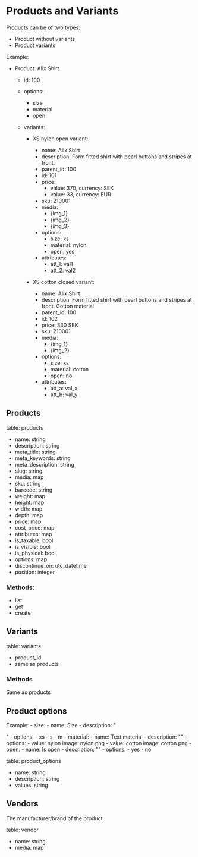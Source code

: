 # Products and Variants

Products can be of two types:

- Product without variants
- Product variants

Example:

- Product: Alix Shirt
  - id: 100
  - options:
    - size
    - material
    - open

  - variants:
    - XS nylon open variant:
      - name: Alix Shirt
      - description: Form fitted shirt with pearl buttons and stripes at front.
      - parent_id: 100
      - id: 101
      - price:
        - value: 370, currency: SEK
        - value: 33, currency: EUR
      - sku: 210001
      - media:
        - {img_1}
        - {img_2}
        - {img_3}
      - options:
        - size: xs
        - material: nylon
        - open: yes
      - attributes:
        - att_1: val1
        - att_2: val2
      
    - XS cotton closed variant:
      - name: Alix Shirt
      - description: Form fitted shirt with pearl buttons and stripes at front. Cotton material
      - parent_id: 100
      - id: 102
      - price: 330 SEK
      - sku: 210001
      - media:
        - {img_1}
        - {img_2}
      - options:
        - size: xs
        - material: cotton
        - open: no
      - attributes:
        - att_a: val_x
        - att_b: val_y
        

## Products

table: products

- name: string
- description: string
- meta_title: string
- meta_keywords: string
- meta_description: string
- slug: string
- media: map
- sku: string
- barcode: string
- weight: map
- height: map
- width: map
- depth: map
- price: map
- cost_price: map
- attributes: map
- is_taxable: bool
- is_visible: bool
- is_physical: bool
- options: map
- discontinue_on: utc_datetime
- position: integer

### Methods:

- list
- get
- create

## Variants

table: variants

- product_id
- same as products

### Methods

Same as products

## Product options

Example:
    - size:
      - name: Size
      - description: "<p><SizeGuide /></p>"
      - options:
        - xs
        - s
        - m
    - material:
      - name: Text material
      - description: ""
      - options:
        - value: nylon
          image: nylon.png
        - value: cotton
          image: cotton.png
    - open:
      - name: Is open
      - description: ""
      - options:
        - yes
        - no

table: product_options

- name: string
- description: string
- values: string

## Vendors

The manufacturer/brand of the product.

table: vendor

- name: string
- media: map
